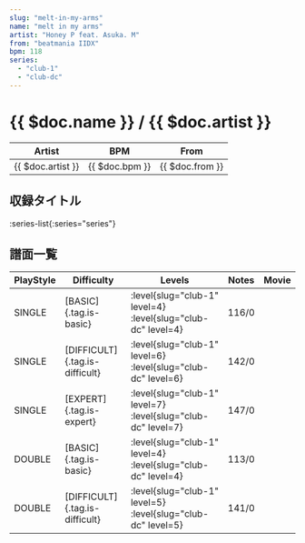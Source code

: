 ```yaml
---
slug: "melt-in-my-arms"
name: "melt in my arms"
artist: "Honey P feat. Asuka. M"
from: "beatmania IIDX"
bpm: 118
series:
  - "club-1"
  - "club-dc"
---
```


# {{ $doc.name }} / {{ $doc.artist }}

|Artist|BPM|From|
|------|---|----|
|{{ $doc.artist }}|{{ $doc.bpm }}|{{ $doc.from }}|

## 収録タイトル

:series-list{:series="series"}

## 譜面一覧

|PlayStyle|Difficulty|Levels|Notes|Movie|
|---------|----------|------|-----|-----|
|SINGLE|[BASIC]{.tag.is-basic}|:level{slug="club-1" level=4} :level{slug="club-dc" level=4}|116/0||
|SINGLE|[DIFFICULT]{.tag.is-difficult}|:level{slug="club-1" level=6} :level{slug="club-dc" level=6}|142/0||
|SINGLE|[EXPERT]{.tag.is-expert}|:level{slug="club-1" level=7} :level{slug="club-dc" level=7}|147/0||
|DOUBLE|[BASIC]{.tag.is-basic}|:level{slug="club-1" level=4} :level{slug="club-dc" level=4}|113/0||
|DOUBLE|[DIFFICULT]{.tag.is-difficult}|:level{slug="club-1" level=5} :level{slug="club-dc" level=5}|141/0||

